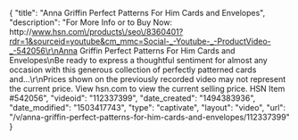 {
    "title": "Anna Griffin Perfect Patterns For Him Cards and Envelopes",
    "description": "For More Info or to Buy Now: http:\/\/www.hsn.com\/products\/seo\/8360401?rdr=1&sourceid=youtube&cm_mmc=Social-_-Youtube-_-ProductVideo-_-542056\r\nAnna Griffin Perfect Patterns For Him Cards and Envelopes\nBe ready to express a thoughtful sentiment for almost any occasion with this generous collection of perfectly patterned cards and...\r\nPrices shown on the previously recorded video may not represent the current price.  View hsn.com to view the current selling price. HSN Item #542056",
    "videoid": "112337399",
    "date_created": "1494383936",
    "date_modified": "1503417743",
    "type": "captivate",
    "layout": "video",
    "url": "\/v\/anna-griffin-perfect-patterns-for-him-cards-and-envelopes\/112337399"
}